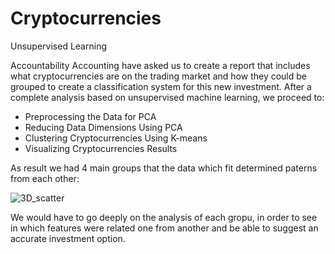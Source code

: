# Cryptocurrencies
Unsupervised Learning

Accountability Accounting have asked us to create a report that includes what cryptocurrencies are on the trading market and how they could be grouped to create a classification system for this new investment. After a complete analysis based on unsupervised machine learning, we proceed to:

- Preprocessing the Data for PCA
- Reducing Data Dimensions Using PCA
- Clustering Cryptocurrencies Using K-means
- Visualizing Cryptocurrencies Results

As result we had 4 main groups that the data which fit determined paterns from each other:

![3D_scatter](https://user-images.githubusercontent.com/90433064/152665050-d58fd214-1bc7-42aa-8a9e-5e5e9d1ac4f2.png)

We would have to go deeply on the analysis of each gropu, in order to see in which features were related one from another and be able to suggest an accurate investment option. 
